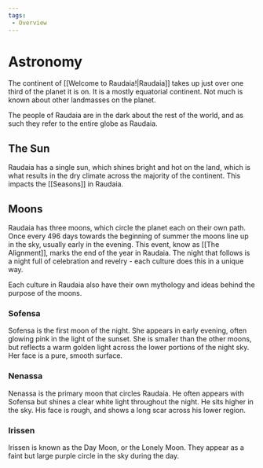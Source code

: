 ```yaml
---
tags:
 - Overview
---
```



# Astronomy

The continent of [[Welcome to Raudaia!|Raudaia]] takes up just over one third of the planet it is on. It is a mostly equatorial continent. Not much is known about other landmasses on the planet. 

The people of Raudaia are in the dark about the rest of the world, and as such they refer to the entire globe as Raudaia. 

## The Sun 

Raudaia has a single sun, which shines bright and hot on the land, which is what results in the dry climate across the majority of the continent. This impacts the [[Seasons]] in Raudaia.

## Moons 

Raudaia has three moons, which circle the planet each on their own path. Once every 496 days towards the beginning of summer the moons line up in the sky, usually early in the evening. This event, know as [[The Alignment]], marks the end of the year in Raudaia. The night that follows is a night full of celebration and revelry - each culture does this in a unique way. 

Each culture in Raudaia also have their own mythology and ideas behind the purpose of the moons.

### Sofensa 

Sofensa is the first moon of the night. She appears in early evening, often glowing pink in the light of the sunset. She is smaller than the other moons, but reflects a warm golden light across the lower portions of the night sky. Her face is a pure, smooth surface. 

### Nenassa 

Nenassa is the primary moon that circles Raudaia. He often appears with Sofensa but shines a clear white light throughout the night. He sits higher in the sky. His face is rough, and shows a long scar across his lower region. 

### Irissen 

Irissen is known as the Day Moon, or the Lonely Moon. They appear as a faint but large purple circle in the sky during the day. 